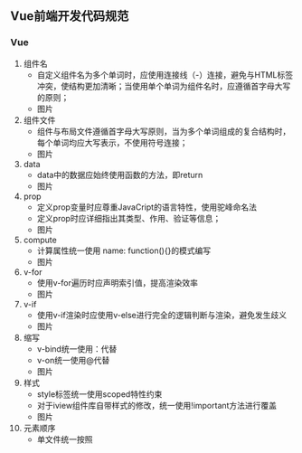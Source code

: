## Vue前端开发代码规范

### Vue

1. 组件名
   - 自定义组件名为多个单词时，应使用连接线（-）连接，避免与HTML标签冲突，使结构更加清晰；当使用单个单词为组件名时，应遵循首字母大写的原则；
   - 图片
2. 组件文件
   - 组件与布局文件遵循首字母大写原则，当为多个单词组成的复合结构时，每个单词均应大写表示，不使用符号连接；
   - 图片
3. data
   - data中的数据应始终使用函数的方法，即return
   - 图片
4. prop
   - 定义prop变量时应尊重JavaCript的语言特性，使用驼峰命名法
   - 定义prop时应详细指出其类型、作用、验证等信息；
   - 图片
5. compute
   - 计算属性统一使用 name: function(){}的模式编写
   - 图片
6. v-for
   - 使用v-for遍历时应声明索引值，提高渲染效率
   - 图片
7. v-if
   - 使用v-if渲染时应使用v-else进行完全的逻辑判断与渲染，避免发生歧义
   - 图片
8. 缩写
   - v-bind统一使用：代替
   - v-on统一使用@代替
   - 图片
9. 样式
   - style标签统一使用scoped特性约束
   - 对于iview组件库自带样式的修改，统一使用!important方法进行覆盖
   - 图片
10. 元素顺序
    - 单文件统一按照<template><script><style>的顺序进行编写
    - 图片

### JavaScript

1. 变量声明
   - 循环变量尽量在循环语句中声明，特殊情况除外，声明时应赋初值
   - 不再使用var进行变量声明，而是使用let/const
   - 图片
2. 引号
   - 不使用双引号标注字符串，统一使用单引号，以便处理大量中文字符串中含有双引号的问题
   - 图片
3. 函数
   - 统一使用箭头函数
   - 多个值作为返回值或参数时，统一使用data的JSON结构进行封装后传入函数或进行返回
   - 函数名使用驼峰命名法
   - 图片
4. 模块
   - 使用import/export方法统一进行模块管理
   - import放在js结构顶部
   - 当只有一个export值时，使用export default方法
   - 图片
5. 循环
   - 使用for(var i=0, j=arr.length; i<j; ++i)的格式进行循环
   - 图片
6. vuex
   - vuex应使用木块化的方法进行编写，以便于结构清晰
   - 数据的格式化处理统一在dispatch方法中的action函数中进行
   - 图片
7. api
   - api编写应使用Promise原则，在函数头部编写注释生命参数
   - 统一返回response.data
   - 图片

### HTML/CSS

1. 标准
   - HTML5+CSS3
   - 图片
2. 选择器
   - 使用选择器时应用简略的声明，如.test 而非p.test
   - 尽量使用类选择器而非元素选择器
   - 图片
3. 分号
   - 所有样式均应使用；结尾，最后一个声明也不例外
   - 图片
4. 样式
   - 简短（<5）的样式定义应使用内联样式进行定义，保证优先级的同时便于查看
   - 图片


